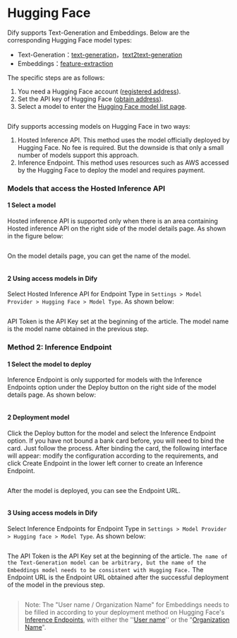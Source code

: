 # Hugging Face

Dify supports Text-Generation and Embeddings. Below are the corresponding Hugging Face model types:

* Text-Generation：[text-generation](https://huggingface.co/models?pipeline\_tag=text-generation\&sort=trending)，[text2text-generation](https://huggingface.co/models?pipeline\_tag=text2text-generation\&sort=trending)&#x20;
* Embeddings：[feature-extraction](https://huggingface.co/models?pipeline\_tag=feature-extraction\&sort=trending)

The specific steps are as follows:

1. You need a Hugging Face account ([registered address](https://huggingface.co/join)).
2. Set the API key of Hugging Face ([obtain address](https://huggingface.co/settings/tokens)).
3. Select a model to enter the [Hugging Face model list page](https://huggingface.co/models?pipeline_tag=text-generation\&sort=trending).

<figure><img src="/en/.gitbook/assets/guides/model-configuration/image (74).png" alt=""><figcaption></figcaption></figure>

Dify supports accessing models on Hugging Face in two ways:

1. Hosted Inference API. This method uses the model officially deployed by Hugging Face. No fee is required. But the downside is that only a small number of models support this approach.
2. Inference Endpoint. This method uses resources such as AWS accessed by the Hugging Face to deploy the model and requires payment.

### Models that access the Hosted Inference API

#### 1 Select a model

Hosted inference API is supported only when there is an area containing Hosted inference API on the right side of the model details page. As shown in the figure below:

<figure><img src="/en/.gitbook/assets/guides/model-configuration/image (76).png" alt=""><figcaption></figcaption></figure>

On the model details page, you can get the name of the model.

<figure><img src="/en/.gitbook/assets/guides/model-configuration/image (75).png" alt=""><figcaption></figcaption></figure>

#### 2 Using access models in Dify

Select Hosted Inference API for Endpoint Type in `Settings > Model Provider > Hugging Face > Model Type`. As shown below:

<figure><img src="/en/.gitbook/assets/guides/model-configuration/image (85).png" alt=""><figcaption></figcaption></figure>

API Token is the API Key set at the beginning of the article. The model name is the model name obtained in the previous step.



### Method 2: Inference Endpoint

#### 1 Select the model to deploy

Inference Endpoint is only supported for models with the Inference Endpoints option under the Deploy button on the right side of the model details page. As shown below:

<figure><img src="/en/.gitbook/assets/guides/model-configuration/image (78).png" alt=""><figcaption></figcaption></figure>



#### 2 Deployment model

Click the Deploy button for the model and select the Inference Endpoint option. If you have not bound a bank card before, you will need to bind the card. Just follow the process. After binding the card, the following interface will appear: modify the configuration according to the requirements, and click Create Endpoint in the lower left corner to create an Inference Endpoint.

<figure><img src="/en/.gitbook/assets/guides/model-configuration/image (79).png" alt=""><figcaption></figcaption></figure>

After the model is deployed, you can see the Endpoint URL.

<figure><img src="/en/.gitbook/assets/guides/model-configuration/image (80).png" alt=""><figcaption></figcaption></figure>

#### 3 Using access models in Dify

Select Inference Endpoints for Endpoint Type in `Settings > Model Provider > Hugging face > Model Type`. As shown below:

<figure><img src="/en/.gitbook/assets/guides/model-configuration/image (87).png" alt=""><figcaption></figcaption></figure>

The API Token is the API Key set at the beginning of the article. ```The name of the Text-Generation model can be arbitrary, but the name of the Embeddings model needs to be consistent with Hugging Face.``` The Endpoint URL is the Endpoint URL obtained after the successful deployment of the model in the previous step.

<figure><img src="/en/.gitbook/assets/guides/model-configuration/image (86).png" alt=""><figcaption></figcaption></figure>

> Note: The "User name / Organization Name" for Embeddings needs to be filled in according to your deployment method on Hugging Face's [Inference Endpoints](https://huggingface.co/docs/inference-endpoints/guides/access), with either the ''[User name](https://huggingface.co/settings/account)'' or the "[Organization Name](https://ui.endpoints.huggingface.co/)".

